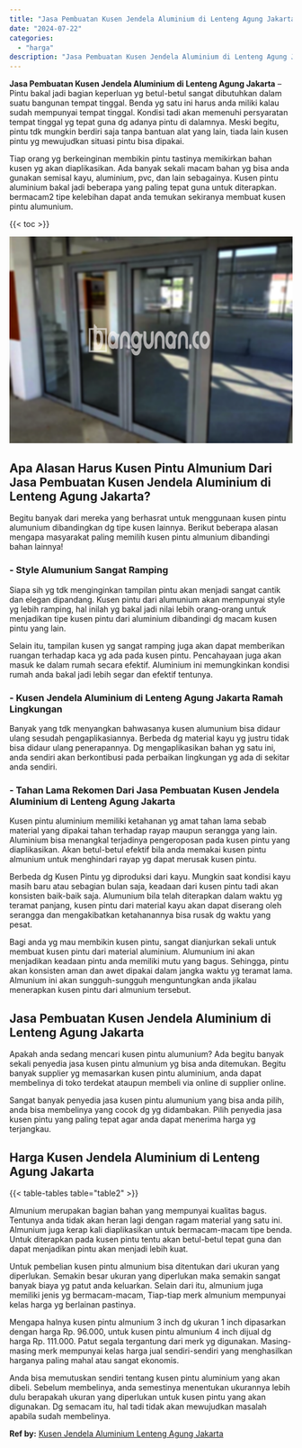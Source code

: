 ```yaml
---
title: "Jasa Pembuatan Kusen Jendela Aluminium di Lenteng Agung Jakarta"
date: "2024-07-22"
categories: 
  - "harga"
description: "Jasa Pembuatan Kusen Jendela Aluminium di Lenteng Agung Jakarta. Anda bisa memutuskan sendiri tentang kusen pintu aluminium yang akan dibeli. Sebelum membeli..."
---
```


**Jasa Pembuatan Kusen Jendela Aluminium di Lenteng Agung Jakarta** – Pintu bakal jadi bagian keperluan yg betul-betul sangat dibutuhkan dalam suatu bangunan tempat tinggal. Benda yg satu ini harus anda miliki kalau sudah mempunyai tempat tinggal. Kondisi tadi akan memenuhi persyaratan tempat tinggal yg tepat guna dg adanya pintu di dalamnya. Meski begitu, pintu tdk mungkin berdiri saja tanpa bantuan alat yang lain, tiada lain kusen pintu yg mewujudkan situasi pintu bisa dipakai.

Tiap orang yg berkeinginan membikin pintu tastinya memikirkan bahan kusen yg akan diaplikasikan. Ada banyak sekali macam bahan yg bisa anda gunakan semisal kayu, aluminium, pvc, dan lain sebagainya. Kusen pintu aluminium bakal jadi beberapa yang paling tepat guna untuk diterapkan. bermacam2 tipe kelebihan dapat anda temukan sekiranya membuat kusen pintu alumunium.

{{< toc >}}

![Jasa Pembuatan Kusen Jendela Aluminium di Lenteng Agung Jakarta](/images/harga-kusen-jendela-alumunium-36.png)

## Apa Alasan Harus Kusen Pintu Almunium Dari Jasa Pembuatan Kusen Jendela Aluminium di Lenteng Agung Jakarta?

Begitu banyak dari mereka yang berhasrat untuk menggunaan kusen pintu alumunium dibandingkan dg tipe kusen lainnya. Berikut beberapa alasan mengapa masyarakat paling memilih kusen pintu almunium dibandingi bahan lainnya!

### \- Style Alumunium Sangat Ramping

Siapa sih yg tdk menginginkan tampilan pintu akan menjadi sangat cantik dan elegan dipandang. Kusen pintu dari alumunium akan mempunyai style yg lebih ramping, hal inilah yg bakal jadi nilai lebih orang-orang untuk menjadikan tipe kusen pintu dari aluminium dibandingi dg macam kusen pintu yang lain.

Selain itu, tampilan kusen yg sangat ramping juga akan dapat memberikan ruangan terhadap kaca yg ada pada kusen pintu. Pencahayaan juga akan masuk ke dalam rumah secara efektif. Aluminium ini memungkinkan kondisi rumah anda bakal jadi lebih segar dan efektif tentunya.

### \- Kusen Jendela Aluminium di Lenteng Agung Jakarta Ramah Lingkungan

Banyak yang tdk menyangkan bahwasanya kusen alumunium bisa didaur ulang sesudah pengaplikasiannya. Berbeda dg material kayu yg justru tidak bisa didaur ulang penerapannya. Dg mengaplikasikan bahan yg satu ini, anda sendiri akan berkontibusi pada perbaikan lingkungan yg ada di sekitar anda sendiri.

### \- Tahan Lama Rekomen Dari Jasa Pembuatan Kusen Jendela Aluminium di Lenteng Agung Jakarta

Kusen pintu aluminium memiliki ketahanan yg amat tahan lama sebab material yang dipakai tahan terhadap rayap maupun serangga yang lain. Aluminium bisa menangkal terjadinya pengeroposan pada kusen pintu yang diaplikasikan. Akan betul-betul efektif bila anda memakai kusen pintu almunium untuk menghindari rayap yg dapat merusak kusen pintu.

Berbeda dg Kusen Pintu yg diproduksi dari kayu. Mungkin saat kondisi kayu masih baru atau sebagian bulan saja, keadaan dari kusen pintu tadi akan konsisten baik-baik saja. Alumunium bila telah diterapkan dalam waktu yg teramat panjang, kusen pintu dari material kayu akan dapat diserang oleh serangga dan mengakibatkan ketahanannya bisa rusak dg waktu yang pesat.

Bagi anda yg mau membikin kusen pintu, sangat dianjurkan sekali untuk membuat kusen pintu dari material aluminium. Alumunium ini akan menjadikan keadaan pintu anda memiliki mutu yang bagus. Sehingga, pintu akan konsisten aman dan awet dipakai dalam jangka waktu yg teramat lama. Almunium ini akan sungguh-sungguh menguntungkan anda jikalau menerapkan kusen pintu dari almunium tersebut.

## Jasa Pembuatan Kusen Jendela Aluminium di Lenteng Agung Jakarta

Apakah anda sedang mencari kusen pintu alumunium? Ada begitu banyak sekali penyedia jasa kusen pintu almunium yg bisa anda ditemukan. Begitu banyak supplier yg memasarkan kusen pintu aluminium, anda dapat membelinya di toko terdekat ataupun membeli via online di supplier online.

Sangat banyak penyedia jasa kusen pintu alumunium yang bisa anda pilih, anda bisa membelinya yang cocok dg yg didambakan. Pilih penyedia jasa kusen pintu yang paling tepat agar anda dapat menerima harga yg terjangkau.

## Harga Kusen Jendela Aluminium di Lenteng Agung Jakarta

{{< table-tables table="table2" >}}

Almunium merupakan bagian bahan yang mempunyai kualitas bagus. Tentunya anda tidak akan heran lagi dengan ragam material yang satu ini. Almunium juga kerap kali diaplikasikan untuk bermacam-macam tipe benda. Untuk diterapkan pada kusen pintu tentu akan betul-betul tepat guna dan dapat menjadikan pintu akan menjadi lebih kuat.

Untuk pembelian kusen pintu almunium bisa ditentukan dari ukuran yang diperlukan. Semakin besar ukuran yang diperlukan maka semakin sangat banyak biaya yg patut anda keluarkan. Selain dari itu, almunium juga memiliki jenis yg bermacam-macam, Tiap-tiap merk almunium mempunyai kelas harga yg berlainan pastinya.

Mengapa halnya kusen pintu almunium 3 inch dg ukuran 1 inch dipasarkan dengan harga Rp. 96.000, untuk kusen pintu almunium 4 inch dijual dg harga Rp. 111.000. Patut segala tergantung dari merk yg digunakan. Masing-masing merk mempunyai kelas harga jual sendiri-sendiri yang menghasilkan harganya paling mahal atau sangat ekonomis.

Anda bisa memutuskan sendiri tentang kusen pintu aluminium yang akan dibeli. Sebelum membelinya, anda semestinya menentukan ukurannya lebih dulu berapakah ukuran yang diperlukan untuk kusen pintu yang akan digunakan. Dg semacam itu, hal tadi tidak akan mewujudkan masalah apabila sudah membelinya.

**Ref by:** [Kusen Jendela Aluminium Lenteng Agung Jakarta](https://id.wikipedia.org/wiki/Kusen)
